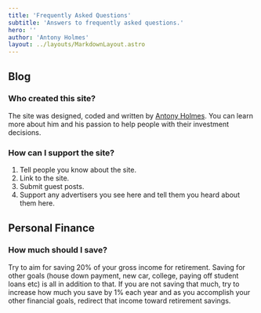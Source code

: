 ```yaml
---
title: 'Frequently Asked Questions'
subtitle: 'Answers to frequently asked questions.'
hero: ''
author: 'Antony Holmes'
layout: ../layouts/MarkdownLayout.astro
---
```


## Blog

### Who created this site?

The site was designed, coded and written by
[Antony Holmes](/blog/author/antony-holmes).
You can learn more about him and his passion to help people with their
investment decisions.

### How can I support the site?

1. Tell people you know about the site.
2. Link to the site.
3. Submit guest posts.
4. Support any advertisers you see here and tell them you heard about them here.

## Personal Finance

### How much should I save?

Try to aim for saving 20% of your gross income for retirement. Saving
for other goals (house down payment, new car, college, paying off
student loans etc) is all in addition to that. If you are not saving
that much, try to increase how much you save by 1% each year and as
you accomplish your other financial goals, redirect that income toward
retirement savings.
